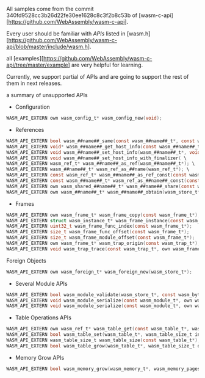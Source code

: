 All samples come from the commit 340fd9528cc3b26d22fe30ee1628c8c3f2b8c53b
of [wasm-c-api][https://github.com/WebAssembly/wasm-c-api].

Every user should be familiar with *APIs* listed in
[wasm.h][https://github.com/WebAssembly/wasm-c-api/blob/master/include/wasm.h].

all [examples][https://github.com/WebAssembly/wasm-c-api/tree/master/example] are
very helpful for learning.

Currently, we support partial of APIs and are going to support the rest of
them in next releases.

a summary of unsupported APIs

- Configuration

``` c
WASM_API_EXTERN own wasm_config_t* wasm_config_new(void);
```

- References

``` c
WASM_API_EXTERN bool wasm_##name##_same(const wasm_##name##_t*, const wasm_##name##_t*); \
WASM_API_EXTERN void* wasm_##name##_get_host_info(const wasm_##name##_t*); \
WASM_API_EXTERN void wasm_##name##_set_host_info(wasm_##name##_t*, void*); \
WASM_API_EXTERN void wasm_##name##_set_host_info_with_finalizer( \
WASM_API_EXTERN wasm_ref_t* wasm_##name##_as_ref(wasm_##name##_t*); \
WASM_API_EXTERN wasm_##name##_t* wasm_ref_as_##name(wasm_ref_t*); \
WASM_API_EXTERN const wasm_ref_t* wasm_##name##_as_ref_const(const wasm_##name##_t*); \
WASM_API_EXTERN const wasm_##name##_t* wasm_ref_as_##name##_const(const wasm_ref_t*);
WASM_API_EXTERN own wasm_shared_##name##_t* wasm_##name##_share(const wasm_##name##_t*); \
WASM_API_EXTERN own wasm_##name##_t* wasm_##name##_obtain(wasm_store_t*, const wasm_shared_##name##_t*);
```

- Frames

``` c
WASM_API_EXTERN own wasm_frame_t* wasm_frame_copy(const wasm_frame_t*);
WASM_API_EXTERN struct wasm_instance_t* wasm_frame_instance(const wasm_frame_t*);
WASM_API_EXTERN uint32_t wasm_frame_func_index(const wasm_frame_t*);
WASM_API_EXTERN size_t wasm_frame_func_offset(const wasm_frame_t*);
WASM_API_EXTERN size_t wasm_frame_module_offset(const wasm_frame_t*);
WASM_API_EXTERN own wasm_frame_t* wasm_trap_origin(const wasm_trap_t*);
WASM_API_EXTERN void wasm_trap_trace(const wasm_trap_t*, own wasm_frame_vec_t* out);
```

 Foreign Objects

``` c
WASM_API_EXTERN own wasm_foreign_t* wasm_foreign_new(wasm_store_t*);
```

- Several Module APIs

``` c
WASM_API_EXTERN bool wasm_module_validate(wasm_store_t*, const wasm_byte_vec_t* binary);
WASM_API_EXTERN void wasm_module_serialize(const wasm_module_t*, own wasm_byte_vec_t* out);
WASM_API_EXTERN void wasm_module_serialize(const wasm_module_t*, own wasm_byte_vec_t* out);
```

- Table Operations APIs

``` c
WASM_API_EXTERN own wasm_ref_t* wasm_table_get(const wasm_table_t*, wasm_table_size_t index);
WASM_API_EXTERN bool wasm_table_set(wasm_table_t*, wasm_table_size_t index, wasm_ref_t*);
WASM_API_EXTERN wasm_table_size_t wasm_table_size(const wasm_table_t*);
WASM_API_EXTERN bool wasm_table_grow(wasm_table_t*, wasm_table_size_t delta, wasm_ref_t* init);
```

- Memory Grow APIs

``` c
WASM_API_EXTERN bool wasm_memory_grow(wasm_memory_t*, wasm_memory_pages_t delta);
```
